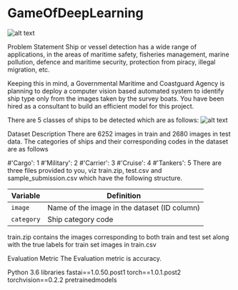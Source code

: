 # GameOfDeepLearning
![alt text](https://datahack.analyticsvidhya.com/media/__sized__/contest_cover/god_2-thumbnail-1200x1200-90.jpg)

Problem Statement
Ship or vessel detection has a wide range of applications, in the areas of maritime safety,  fisheries management, marine pollution, defence and maritime security, protection from piracy, illegal migration, etc.

Keeping this in mind, a Governmental Maritime and Coastguard Agency is planning to deploy a computer vision based automated system to identify ship type only from the images taken by the survey boats. You have been hired as a consultant to build an efficient model for this project.

There are 5 classes of ships to be detected which are as follows:
![alt text](https://s3-ap-south-1.amazonaws.com/av-blog-media/wp-content/uploads/2019/05/Screenshot-2019-05-23-at-2.54.19-PM.png)

Dataset Description
There are 6252 images in train and 2680 images in test data. The categories of ships and their corresponding codes in the dataset are as follows 

#'Cargo': 1 
#'Military': 2 
#'Carrier': 3 
#'Cruise': 4 
#'Tankers': 5
There are three files provided to you, viz train.zip, test.csv and sample_submission.csv which have the following structure.

| Variable | Definition |
| --- | --- |
| `image` |Name of the image in the dataset (ID column) |
| `category` | Ship category code|

train.zip contains the images corresponding to both train and test set along with the true labels for train set images in train.csv
 
Evaluation Metric
The Evaluation metric is accuracy.

Python 3.6 libraries
fastai==1.0.50.post1
torch==1.0.1.post2
torchvision==0.2.2
pretrainedmodels
